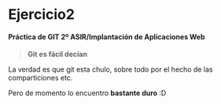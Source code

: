 # Ejercicio2
#### Práctica de GIT 2º ASIR/Implantación de Aplicaciones Web
> **Git es fácil decían** 

 La verdad es que git esta chulo, sobre todo por el hecho de las comparticiones etc.

 Pero de momento lo encuentro **bastante duro** :D

